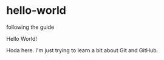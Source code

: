 # hello-world
following the guide

Hello World!

Hoda here. I'm just trying to learn a bit about Git and GitHub. 
